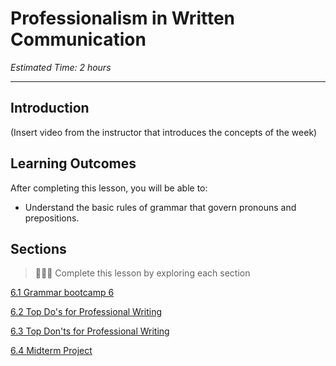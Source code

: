 # Professionalism in Written Communication
*Estimated Time: 2 hours*

---
## Introduction
(Insert video from the instructor that introduces the concepts of the week)


## Learning Outcomes

After completing this lesson, you will be able to:

- Understand the basic rules of grammar that govern pronouns and prepositions.


## Sections

> 👩🏿‍🏫 Complete this lesson by exploring each section

[6.1 Grammar bootcamp 6](/communicating-for-success/professionalism-in-written-communication/grammar-bootcamp-6.md)

[6.2 Top Do's for Professional Writing](/communicating-for-success/professionalism-in-written-communication/top-5-to-do-s-for-professional-writing.md)

[6.3 Top Don'ts for Professional Writing](/communicating-for-success/professionalism-in-written-communication/top-5-don-ts-for-professional-writing.md)

[6.4 Midterm Project](/communicating-for-success/midterm-project-product-requirements-document.md)
